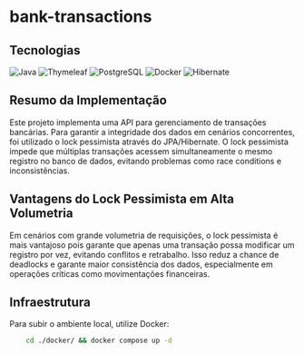 # bank-transactions

## Tecnologias
![Java](https://img.shields.io/badge/Java-21-orange?logo=openjdk&logoColor=white)
![Thymeleaf](https://img.shields.io/badge/Thymeleaf-3.1.2-brightgreen?logo=thymeleaf&logoColor=white)
![PostgreSQL](https://img.shields.io/badge/PostgreSQL-15-blue?logo=postgresql&logoColor=white)
![Docker](https://img.shields.io/badge/Docker-Blue?logo=docker&logoColor=white)
![Hibernate](https://img.shields.io/badge/Hibernate-5.6-59666C?logo=hibernate&logoColor=white)


## Resumo da Implementação

Este projeto implementa uma API para gerenciamento de transações bancárias. Para garantir a integridade dos dados em cenários concorrentes, foi utilizado o lock pessimista através do JPA/Hibernate. O lock pessimista impede que múltiplas transações acessem simultaneamente o mesmo registro no banco de dados, evitando problemas como race conditions e inconsistências.

## Vantagens do Lock Pessimista em Alta Volumetria

Em cenários com grande volumetria de requisições, o lock pessimista é mais vantajoso pois garante que apenas uma transação possa modificar um registro por vez, evitando conflitos e retrabalho. Isso reduz a chance de deadlocks e garante maior consistência dos dados, especialmente em operações críticas como movimentações financeiras.

## Infraestrutura

Para subir o ambiente local, utilize Docker:

```bash
    cd ./docker/ && docker compose up -d
```